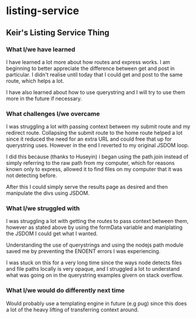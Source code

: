 # listing-service

## Keir's Listing Service Thing

### What I/we have learned

I have learned a lot more about how routes and express works. I am beginning to better appreciate the difference between get and post in particular. I didn't realise until today that I could get and post to the same route, which helps a lot.

I have also learned about how to use querystring and I will try to use them more in the future if necessary.

### What challenges I/we overcame
I was struggling a lot with passing context between my submit route and my redirect route. Collapsing the submit route to the home route helped a lot since it reduced the need for an extra URL and could free that up for querystring uses. However in the end I reverted to my original JSDOM loop.

I did this because (thanks to Huseyin) i began using the path.join instead of simply referring to the raw path from my computer, which for reasons known only to express, allowed it to find files on my computer that it was not detecting before. 

After this I could simply serve the results page as desired and then manipulate the divs using JSDOM.

### What I/we struggled with
I was struggling a lot with getting the routes to pass context between them, however as stated above by using the formData variable and maniplating the JSDOM I could get what I wanted.

Understanding the use of querystrings and using the nodejs path module saved me by preventing the ENOENT errors I was experiencing.

I was stuck on this for a very long time since the ways node detects files and file paths locally is very opaque, and I struggled a lot to understand what was going on in the querystring examples givern on stack overflow.

### What I/we would do differently next time
Would probably use a templating engine in future (e.g pug) since this does a lot of the heavy lifting of transferring context around. 
